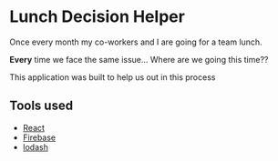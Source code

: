 # Lunch Decision Helper

Once every month my co-workers and I are going for a team lunch.

__Every__ time we face the same issue... Where are we going this time??

This application was built to help us out in this process

## Tools used
- [React](https://facebook.github.io/react/)
- [Firebase](https://firebase.google.com/)
- [lodash](https://lodash.com/)
